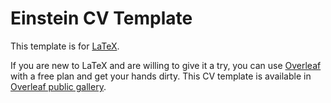 # Einstein CV Template
This template is for [LaTeX](https://www.latex-project.org/).

If you are new to LaTeX and are willing to give it a try, you can use [Overleaf](https://www.overleaf.com) with a free plan and get your hands dirty. This CV template is available in [Overleaf public gallery](https://www.overleaf.com/latex/templates?q=CV+einstein).

